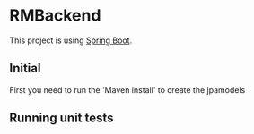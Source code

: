 # RMBackend

This project is using [Spring Boot](https://spring.io/projects/spring-boot).


## Initial

First you need to run the 'Maven install' to create the jpamodels


## Running unit tests

